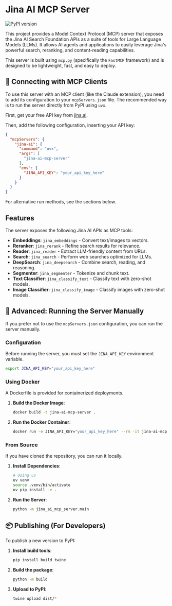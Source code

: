 # Jina AI MCP Server

[![PyPI version](https://badge.fury.io/py/jina-ai-mcp-server.svg)](https://badge.fury.io/py/jina-ai-mcp-server)

This project provides a Model Context Protocol (MCP) server that exposes the Jina AI Search Foundation APIs as a suite of tools for Large Language Models (LLMs). It allows AI agents and applications to easily leverage Jina's powerful search, reranking, and content-reading capabilities.

This server is built using `mcp.py` (specifically the `FastMCP` framework) and is designed to be lightweight, fast, and easy to deploy.

## 🔌 Connecting with MCP Clients

To use this server with an MCP client (like the Claude extension), you need to add its configuration to your `mcpServers.json` file. The recommended way is to run the server directly from PyPI using `uvx`.

First, get your free API key from [jina.ai](https://jina.ai/?sui=apikey).

Then, add the following configuration, inserting your API key:

```json
{
  "mcpServers": {
    "jina-ai": {
      "command": "uvx",
      "args": [
        "jina-ai-mcp-server"
      ],
      "env": {
        "JINA_API_KEY": "your_api_key_here"
      }
    }
  }
}
```

For alternative run methods, see the sections below.

## Features

The server exposes the following Jina AI APIs as MCP tools:

-   **Embeddings**: `jina_embeddings` - Convert text/images to vectors.
-   **Reranker**: `jina_rerank` - Refine search results for relevance.
-   **Reader**: `jina_reader` - Extract LLM-friendly content from URLs.
-   **Search**: `jina_search` - Perform web searches optimized for LLMs.
-   **DeepSearch**: `jina_deepsearch` - Combine search, reading, and reasoning.
-   **Segmenter**: `jina_segmenter` - Tokenize and chunk text.
-   **Text Classifier**: `jina_classify_text` - Classify text with zero-shot models.
-   **Image Classifier**: `jina_classify_image` - Classify images with zero-shot models.

## 🚀 Advanced: Running the Server Manually

If you prefer not to use the `mcpServers.json` configuration, you can run the server manually.

### Configuration

Before running the server, you must set the `JINA_API_KEY` environment variable.

```bash
export JINA_API_KEY="your_api_key_here"
```

### Using Docker

A Dockerfile is provided for containerized deployments.

1.  **Build the Docker Image**:
    ```bash
    docker build -t jina-ai-mcp-server .
    ```

2.  **Run the Docker Container**:
    ```bash
    docker run -e JINA_API_KEY="your_api_key_here" --rm -it jina-ai-mcp-server
    ```

### From Source

If you have cloned the repository, you can run it locally.

1.  **Install Dependencies**:
    ```bash
    # Using uv
    uv venv
    source .venv/bin/activate
    uv pip install -e .
    ```

2.  **Run the Server**:
    ```bash
    python -m jina_ai_mcp_server.main
    ```

## 📦 Publishing (For Developers)

To publish a new version to PyPI:

1.  **Install build tools**:
    ```bash
    pip install build twine
    ```
2.  **Build the package**:
    ```bash
    python -m build
    ```
3.  **Upload to PyPI**:
    ```bash
    twine upload dist/*
    ``` 